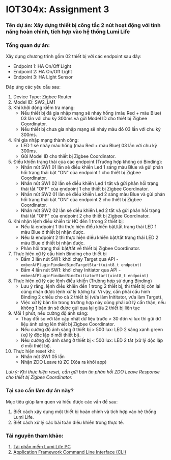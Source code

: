 # IOT304x: Assignment 3

### Tên dự án: Xây dựng thiết bị công tắc 2 nút hoạt động với tính năng hoàn chỉnh, tích hợp vào hệ thống Lumi Life

### Tổng quan dự án:
Xây dựng chương trình gồm 02 thiết bị với các endpoint sau đây:
- Endpoint 1: HA On/Off Light
- Endpoint 2: HA On/Off Light
- Endpoint 3: HA Light Sensor

Đáp ứng các yêu cầu sau:
1. Device Type: Zigbee Router
2. Model ID: SW2_LM1
3. Khi khởi động kiểm tra mạng:
   - Nếu thiết bị đã gia nhập mạng sẽ nháy hồng (màu Red + màu Blue) 03 lần với chu kỳ 300ms và gửi Model ID cho thiết bị Zigbee Coordinator.
   - Nếu thiết bị chưa gia nhập mạng sẽ nháy màu đỏ 03 lần với chu kỳ 300ms.
4. Khi gia nhập mạng thành công:
   - LED 1 sẽ nháy màu hồng (màu Red + màu Blue) 03 lần với chu kỳ 300ms.
   - Gửi Model ID cho thiết bị Zigbee Coordinator.
5. Điều khiển trạng thái của các endpoint (Trường hợp không có Binding):
   - Nhấn nút SW1 01 lần sẽ điều khiển Led 1 sáng màu Blue và gửi phản hồi trạng thái bật "ON" của endpoint 1 cho thiết bị Zigbee Coordinator.
   - Nhấn nút SW1 02 lần sẽ điều khiển Led 1 tắt và gửi phản hồi trạng thái tắt "OFF" của endpoint 1 cho thiết bị Zigbee Coordinator.
   - Nhấn nút SW2 01 lần sẽ điều khiển Led 2 sáng màu Blue và gửi phản hồi trạng thái bật "ON" của endpoint 2 cho thiết bị Zigbee Coordinator.
   - Nhấn nút SW2 02 lần sẽ điều khiển Led 2 tắt và gửi phản hồi trạng thái tắt "OFF" của endpoint 2 cho thiết bị Zigbee Coordinator.
6. Khi nhận lệnh điều khiển từ HC đến 1 trong 2 thiết bị:
   - Nếu là endpoint 1 thì thực hiện điều khiển bật/tắt trạng thái LED 1 màu Blue ở thiết bị nhận được.
   - Nếu là endpoint 2 thì thực hiện điều khiển bật/tắt trạng thái LED 2 màu Blue ở thiết bị nhận được.
   - Phản hồi trạng thái bật/tắt về thiết bị Zigbee Coordinator.
7. Thực hiện xử lý cấu hình Binding cho thiết bị
   - Bấm 3 lần nút SW1: khởi chạy Target qua API - `emberAfPluginFindAndBindTargetStart(uint8_t endpoint)`
   - Bấm 4 lần nút SW1: khởi chạy Initiator qua API - `emberAfPluginFindAndBindInitiatorStart(uint8_t endpoint)`
8. Thực hiện xử lý các lệnh điều khiển (Trường hợp sử dụng Binding)
   - Lưu ý rằng, lệnh điều khiển đến 1 trong 2 thiết bị, thì thiết bị còn lại cũng nhận được lệnh xử lý tương tự. Vì vậy, cần phải cấu hình Binding 2 chiều cho cả 2 thiết bị (vừa làm Inititator, vừa làm Target).
   - Việc xử lý bản tin trong trường hợp này cũng phải xử lý cẩn thận, nếu không 1 bản tin sẽ được gửi qua lại giữa 2 thiết bị liên tục
9. Mỗi 1 phút, nếu cường độ ánh sáng:
   - Thay đổi so với lần cập nhật dữ liệu trước > 30 đơn vị lux thì gửi dữ liệu ánh sáng lên thiết bị Zigbee Coordinator.
   - Nếu cường độ ánh sáng ở thiết bị > 500 lux: LED 2 sáng xanh green (xử lý độc lập ở mỗi thiết bị).
   - Nếu cường độ ánh sáng ở thiết bị < 500 lux: LED 2 tắt (xử lý độc lập ở mỗi thiết bị).
10. Thực hiện reset khi:
    - Nhấn nút SW1 05 lần
    - Nhận ZDO Leave từ ZC (Xóa ra khỏi app)

_Lưu ý: Khi thực hiện reset, cần gửi bản tin phản hồi ZDO Leave Response cho thiết bị Zigbee Coordinator._

### Tại sao cần làm dự án này?
Mục tiêu giúp làm quen và hiểu được các vấn đề sau:
1. Biết cách xây dựng một thiết bị hoàn chỉnh và tích hợp vào hệ thống Lumi Life.
2. Biết cách xử lý các bài toán điều khiển trong thực tế.

### Tài nguyên tham khảo:
1. [Tải phần mềm Lumi Life PC](https://files.lumi.com.vn/s/P384GLPiMW5cAdT)
2. [Application Framework Command Line Interface (CLI)](https://docs.silabs.com/zigbee/6.4/af_v2/group-cli)













